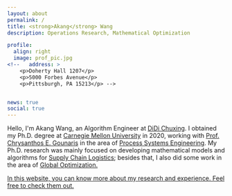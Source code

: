 ```yaml
---
layout: about
permalink: /
title: <strong>Akang</strong> Wang
description: Operations Research, Mathematical Optimization

profile:
  align: right
  image: prof_pic.jpg
<!--   address: >
    <p>Doherty Hall 1207</p>
    <p>5000 Forbes Avenue</p>
    <p>Pittsburgh, PA 15213</p> -->


news: true
social: true
---
```


Hello, I'm Akang Wang, an Algorithm Engineer at <a href="https://www.didiglobal.com/" target="_blank">DiDi Chuxing</a>.
I obtained my Ph.D. degree at <a href="http://www.cmu.edu/" target="_blank">Carnegie Mellon University</a> in 2020, working with <a href="https://www.cheme.engineering.cmu.edu/directory/bios/gounaris-chrysanthos.html" target="_blank">Prof. Chrysanthos E. Gounaris</a> in the area of <a href="https://www.cheme.engineering.cmu.edu/research/process-systems.html" target="_blank">Process Systems Engineering</a>. 
My Ph.D. research was mainly focused on developing mathematical models and algorithms for <a href="https://en.wikipedia.org/wiki/Supply_chain" target="_blank">Supply Chain Logistics</a>; 
besides that, I also did some work in the area of <a href="http://mathworld.wolfram.com/GlobalOptimization.html" target="_blank">Global Optimization. 

In this website, you can know more about my research and experience. 
Feel free to check them out. 